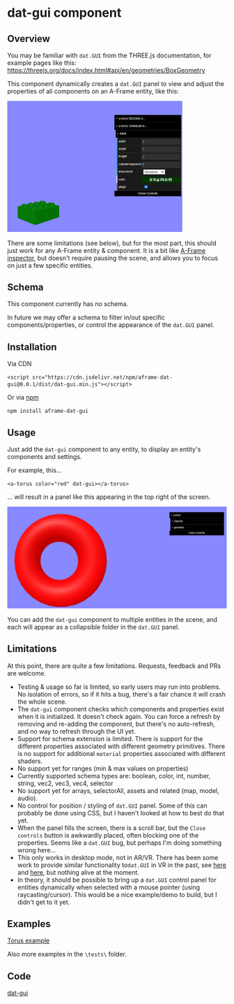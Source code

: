 # dat-gui component

## Overview

You may be familiar with `dat.GUI` from the THREE.js documentation, for example pages like this:
https://threejs.org/docs/index.html#api/en/geometries/BoxGeometry

This component dynamically creates a `dat.GUI` panel to view and adjust the properties of all components on an A-Frame entity, like this:

<img src="image-20240304150412011.png" alt="image-20240304150412011" style="zoom:50%;" />

There are some limitations (see below), but for the most part, this should just work for any A-Frame entity & component.  It is a bit like [A-Frame inspector](https://aframe.io/docs/1.5.0/introduction/visual-inspector-and-dev-tools.html#a-frame-inspector), but doesn't require pausing the scene, and allows you to focus on just a few specific entities.


## Schema

This component currently has no schema.

In future we may offer a schema to filter in/out specific components/properties, or control the appearance of the `dat.GUI` panel.

## Installation

Via CDN 

```
<script src="https://cdn.jsdelivr.net/npm/aframe-dat-gui@0.0.1/dist/dat-gui.min.js"></script>
```

Or via [npm](https://www.npmjs.com/package/aframe-dat-gui)

```
npm install aframe-dat-gui
```




## Usage

Just add the `dat-gui` component to any entity, to display an entity's components and settings.

For example, this...

```
<a-torus color="red" dat-gui></a-torus>
```

... will result in a panel like this appearing in the top right of the screen.

![image-20240304145551473](image-20240304145551473.png)


You can add the `dat-gui` component to multiple entities in the scene, and each will appear as a collapsible folder in the `dat.GUI` panel.



## Limitations

At this point, there are quite a few limitations.  Requests, feedback and PRs are welcome.

- Testing & usage so far is limited, so early users may run into problems.  No isolation of errors, so if it hits a bug, there's a fair chance it will crash the whole scene.
- The `dat-gui` component checks which components and properties exist when it is initialized.  It doesn't check again.  You can force a refresh by removing and re-adding the component, but there's no  auto-refresh, and no way to refresh through the UI yet.
- Support for schema extension is limited.  There is support for the different properties associated with different geometry primitives.  There is no support for additional `material` properties associated with different shaders.
- No support yet for ranges (min & max values on properties)
- Currently supported schema types are: boolean, color, int, number, string, vec2, vec3, vec4, selector
- No support yet for arrays, selectorAll, assets and related (map, model, audio).
- No control for position / styling of `dat.GUI` panel.  Some of this can probably be done using CSS, but I haven't looked at how to best do that yet.
- When the panel fills the screen, there is a scroll bar, but the `Close controls` button is awkwardly placed, often blocking one of the properties.  Seems like a `dat.GUI` bug, but perhaps I'm doing something wrong here...
- This only works in desktop mode, not in AR/VR.  There has been some work to provide similar functionality to`dat.GUI` in VR in the past, see [here](https://discourse.threejs.org/t/dat-gui-for-webxr/21906/5) and [here](https://github.com/dataarts/dat.guiVR), but nothing alive at the moment.
- In theory, it should be possible to bring up a `dat.GUI` control panel for entities dynamically when selected with a mouse pointer (using raycasting/cursor).  This would be a nice example/demo to build, but I didn't get to it yet.

## Examples

[Torus example](https://diarmidmackenzie.github.io/aframe-components/component-usage/dat-gui/torus.html)

Also more examples in the `\tests\` folder.

## Code

  [dat-gui](https://github.com/diarmidmackenzie/aframe-components/blob/main/components/dat-gui/index.js)